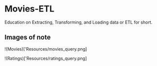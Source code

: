 # Movies-ETL
Education on Extracting, Transforming, and Loading data or ETL for short. 

## Images of note

!(Movies)['Resources/movies_query.png]

!(Ratings)['Resources/ratings_query.png]